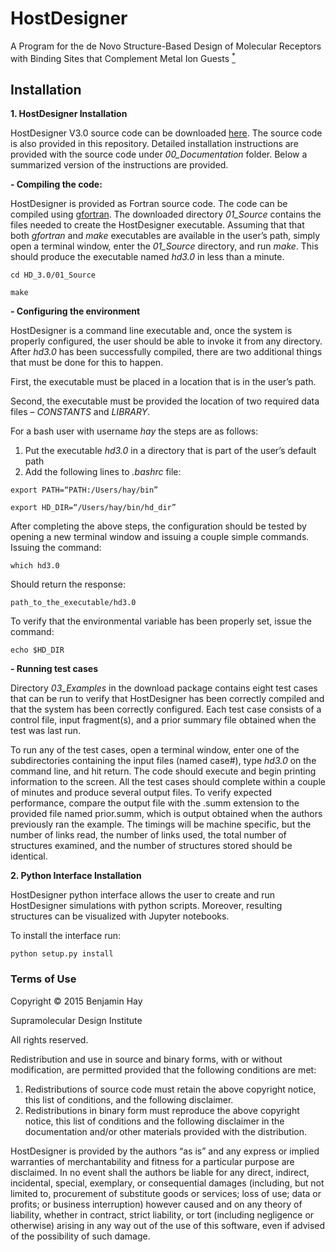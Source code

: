 # HostDesigner
A Program for the de Novo Structure-Based Design of Molecular Receptors with Binding Sites that Complement Metal Ion Guests
[<sup>*</sup>](http://pubs.acs.org/doi/full/10.1021/ic0202920)
## Installation
**1. HostDesigner Installation**

HostDesigner V3.0 source code can be downloaded [here](https://sourceforge.net/projects/hostdesigner-v3-0/). The source code is also provided in this repository. Detailed installation instructions are provided with the source code under *00_Documentation* folder. Below a summarized version of the instructions are provided.

**- Compiling the code:**

HostDesigner is provided as Fortran source code. The code can be compiled using [gfortran](https://gcc.gnu.org).
The downloaded directory *01_Source* contains the files needed to create the HostDesigner executable. 
Assuming that that both *gfortran* and *make* executables are available in the user’s path, simply open a terminal window, enter the *01_Source* directory, and run *make*. This should produce the executable named *hd3.0* in less than a minute.

`cd HD_3.0/01_Source`

`make`

**- Configuring the environment**

HostDesigner is a command line executable and, once the system is properly configured, the
user should be able to invoke it from any directory. After *hd3.0* has been successfully compiled,
there are two additional things that must be done for this to happen. 

First, the executable must be placed in a location that is in the user’s path. 

Second, the executable must be provided the location of two required data files – *CONSTANTS* and *LIBRARY*.

For a bash user with username *hay* the steps are as follows:

1. Put the executable *hd3.0* in a directory that is part of the user’s default path
2. Add the following lines to *.bashrc* file:

`export PATH=“PATH:/Users/hay/bin”`

`export HD_DIR=“/Users/hay/bin/hd_dir”`

After completing the above steps, the configuration should be tested by opening a new terminal
window and issuing a couple simple commands. Issuing the command:

`which hd3.0`

Should return the response:

`path_to_the_executable/hd3.0`

To verify that the environmental variable has been properly set, issue the command:

`echo $HD_DIR`

**- Running test cases**

Directory *03_Examples* in the download package contains eight test cases that can be run to
verify that HostDesigner has been correctly compiled and that the system has been correctly
configured. Each test case consists of a control file, input fragment(s), and a prior summary file
obtained when the test was last run.

To run any of the test cases, open a terminal window, enter one of the subdirectories containing the input files (named case#), type *hd3.0* on the command line, and hit return. 
The code should execute and begin printing information to the screen. 
All the test cases should complete within a couple of minutes and produce several output files. 
To verify expected performance, compare the output file with the .summ extension to the provided file named prior.summ, which is output obtained when the authors previously ran the example.
The timings will be machine specific, but the number of links read, the number of links used, the total number of structures examined, and the number of structures stored should be identical.


**2. Python Interface Installation**

HostDesigner python interface allows the user to create and run HostDesigner simulations with python scripts. Moreover, resulting structures can be visualized with Jupyter notebooks.

To install the interface run:

`python setup.py install`

### Terms of Use
Copyright © 2015 Benjamin Hay

Supramolecular Design Institute

All rights reserved.


Redistribution and use in source and binary forms, with or without modification, are permitted
provided that the following conditions are met:

1. Redistributions of source code must retain the above copyright notice, this list of conditions, and the following disclaimer.
2. Redistributions in binary form must reproduce the above copyright notice, this list of conditions and the following disclaimer in the documentation and/or other materials provided with the distribution.

HostDesigner is provided by the authors “as is” and any express or implied warranties of
merchantability and fitness for a particular purpose are disclaimed. In no event shall the authors
be liable for any direct, indirect, incidental, special, exemplary, or consequential damages
(including, but not limited to, procurement of substitute goods or services; loss of use; data or
profits; or business interruption) however caused and on any theory of liability, whether in
contract, strict liability, or tort (including negligence or otherwise) arising in any way out of the
use of this software, even if advised of the possibility of such damage.
